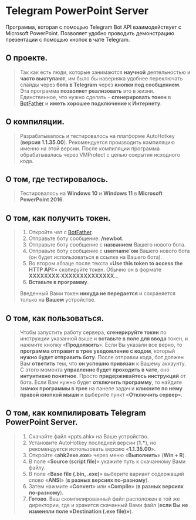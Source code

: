 # Telegram PowerPoint Server
Программа, которая с помощью Telegram Bot API взаимодействует с Microsoft PowerPoint. Позволяет удобно проводить демонстрацию презентации с помощью кнопок в чате Telegram.

## О проекте.
> Так как есть люди, которые занимаются **научной** деятельностью и **часто выступают**, им было бы наверняка удобнее переключать слайды через **бота в Telegram** через **кнопки под сообщением**.
> Эта программа **позволяет реализовать** это в жизни.
> Единственное, что нужно сделать - **сгенерировать токен** в [BotFather](t.me/BotFather) и **иметь хорошее подключение к Интернету**.

## О компиляции.
> Разрабатывалось и тестировалось на платформе AutoHotkey (**версия 1.1.35.00**).
> Рекомендуется производить компиляцию именно на этой версии.
> После компиляции программа обрабатывалась через VMProtect с целью сокрытия исходного кода.

## О том, где тестировалось.
> Тестировалось на **Windows 10** и **Windows 11** в **Microsoft PowerPoint 2016**.

## О том, как получить токен.
> 1. Откройте чат с [BotFather](t.me/BotFather).
> 2. Отправьте боту сообщение: **/newbot**.
> 3. Отправьте боту сообщение с **названием** Вашего нового бота.
> 4. Отправьте боту сообщение с **username'ом** Вашего нового бота (он будет использоваться в ссылке на Вашего бота).
> 5. Во втором абзаце после текста «**Use this token to access the HTTP API:**» скопируйте токен. Обычно он в формате **ХХХХХХХХ:ХХХХХХХХХХХХХХ**...
> 6. **Вставьте в программу**.
>
> Введенный Вами токен **никуда не передается** и сохраняется только на **Вашем** устройстве.

## О том, как пользоваться.
> Чтобы запустить работу сервера, **сгенерируйте токен** по инструкции указанной выше и **вставьте в поле для ввода** токен, и нажмите кнопку «**Продолжить**».
> Если Вы указали все верно, то **программа отправит в трее уведомление с кодом**, который **нужно будет отправить боту**.
> После отправки кода, бот должен Вам **ответить** тем, что **он успешно привязан** к Вашему аккаунту.
> С этого момента **управление будет проходить в чате**, оно **интуитивно понятное**. Просто **придерживайтесь инструкций** от бота.
> Если Вам нужно будет **отключить программу**, то найдите **значок программы в трее** на панеле задач и **кликните по нему правой кнопкой мыши** и выберите пункт «**Отключить сервер**».

## О том, как компилировать Telegram PowerPoint Server.
> 1. Скачайте файл «ppts.ahk» на Ваше устройство.
> 2. Установите AutoHotkey последней версии (**1.\***), но рекомендуется использовать версию «**1.1.35.00**».
> 3. Откройте «**ahk2exe.exe**» через меню «**Выполнить**» (**Win + R**).
> 4. В поле «**Source (script file)**» укажите путь к скачанному Вами файлу.
> 5. В поле «**Base file (.bin, .exe)**» выберите вариант содержащий слово «**ANSI**» (**в разных версиях по-разному**).
> 6. Затем нажмите «**Convert**» или «**Compile**» (**в разных версиях по-разному**).
> 7. **Готово**. Ваш скомпилированный файл расположен в той же директории, где и хранится скачанный Вами файл (**если Вы не изменяли поле «Destination (.exe file)»**).
